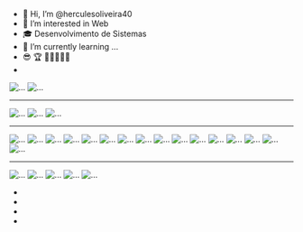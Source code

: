 - 👋 Hi, I’m @herculesoliveira40
- 👀 I’m interested in Web
- 🎓 Desenvolvimento de Sistemas
- 🌱 I’m currently learning ...
- 😎 🏆 🥇👻🤖🤠🥳 
- 
<div>
 <img src="https://github-readme-stats.vercel.app/api/top-langs/?username=herculesoliveira40&theme=blue-green" alt="...">
 <img src="https://github-readme-stats.vercel.app/api?username=herculesoliveira40&theme=dracula" alt="...">
</div>  

<hr>


<div>
 <img src="https://img.shields.io/badge/Telegram-2CA5E0?style=for-the-badge&logo=telegram&logoColor=white" alt="...">
 <img src="https://img.shields.io/badge/WhatsApp-25D366?style=for-the-badge&logo=whatsapp&logoColor=white" alt="...">
 <img src="https://img.shields.io/badge/LinkedIn-0077B5?style=for-the-badge&logo=linkedin&logoColor=white" alt="...">
</div>  

<hr>
 
<div>
 <img src="https://img.shields.io/badge/HTML5-E34F26?style=for-the-badge&logo=html5&logoColor=white" alt="...">
 <img src="https://img.shields.io/badge/CSS3-1572B6?style=for-the-badge&logo=css3&logoColor=white" alt="...">
 <img src="https://img.shields.io/badge/JavaScript-323330?style=for-the-badge&logo=javascript&logoColor=F7DF1E" alt="...">
 <img src="https://img.shields.io/badge/Bootstrap-563D7C?style=for-the-badge&logo=bootstrap&logoColor=white" alt="...">
 <img src="https://img.shields.io/badge/Netlify-00C7B7?style=for-the-badge&logo=netlify&logoColor=white" alt="...">
 <img src="https://img.shields.io/badge/MySQL-00000F?style=for-the-badge&logo=mysql&logoColor=white" alt="...">
 <img src="https://img.shields.io/badge/PHP-777BB4?style=for-the-badge&logo=php&logoColor=white" alt="...">
 <img src="https://img.shields.io/badge/C%23-239120?style=for-the-badge&logo=c-sharp&logoColor=white" alt="...">
 <img src=".https://img.shields.io/badge/C%23-239120?style=for-the-badge&logo=c-sharp&logoColor=white" alt="...">
 <img src="..." alt="...">
 <img src="..." alt="...">
 <img src="..." alt="...">
 <img src="..." alt="...">
 <img src="..." alt="...">
 <img src="..." alt="...">
 <img src="..." alt="...">  
</div> 


<hr>

<div>
 <img src="https://img.shields.io/badge/Spotify-1ED760?&style=for-the-badge&logo=spotify&logoColor=white" alt="...">
 <img src="https://img.shields.io/badge/Steam-000000?style=for-the-badge&logo=steam&logoColor=white" alt="...">
 <img src="..." alt="...">
 <img src="..." alt="...">
 <img src="..." alt="...">
</div>  

- 
- 
- 




- 










 


<!---
herculesoliveira40/herculesoliveira40 is a ✨ special ✨ repository because its `README.md` (this file) appears on your GitHub profile.
You can click the Preview link to take a look at your changes.
--->
